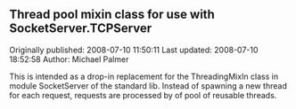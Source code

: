 ## Thread pool mixin class for use with SocketServer.TCPServer

Originally published: 2008-07-10 11:50:11
Last updated: 2008-07-10 18:52:58
Author: Michael Palmer

This is intended as a drop-in replacement for the ThreadingMixIn class in module SocketServer of the standard lib. Instead of spawning a new thread for each request, requests are processed by of pool of reusable threads.